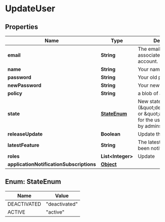 
# UpdateUser

## Properties
Name | Type | Description | Notes
------------ | ------------- | ------------- | -------------
**email** | **String** | The email address associated with your account. | 
**name** | **String** | Your name. |  [optional]
**password** | **String** | Your old password. |  [optional]
**newPassword** | **String** | Your new password. |  [optional]
**policy** | **String** | a blob of acl json |  [optional]
**state** | [**StateEnum**](#StateEnum) | New state (\&quot;deactivated\&quot; or \&quot;active\&quot;) for the user. Only usable by admins for the user. |  [optional]
**releaseUpdate** | **Boolean** | Update the user via email |  [optional]
**latestFeature** | **String** | The latest feature you&#39;ve been notified. |  [optional]
**roles** | **List&lt;Integer&gt;** | Update |  [optional]
**applicationNotificationSubscriptions** | [**Object**](.md) |  |  [optional]


<a name="StateEnum"></a>
## Enum: StateEnum
Name | Value
---- | -----
DEACTIVATED | &quot;deactivated&quot;
ACTIVE | &quot;active&quot;



